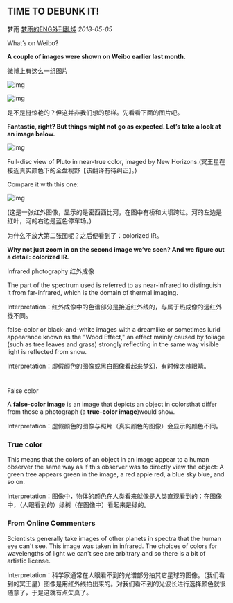## TIME TO DEBUNK IT!

梦雨 [梦雨的ENG外刊乱炖](javascript:void(0);) *2018-05-05*

What’s on Weibo?

**A couple of images were shown on Weibo earlier last month.**

微博上有这么一组图片



![img](https://mmbiz.qpic.cn/mmbiz_png/u5sX6u5jDzPE7ovfyQpPVug4Ej0fAvpEicEn7uNKVTVDibDBTzj0DX5lx18Bmmx19dj2KeiaDacKNRW4vsnsMOOIQ/640?wx_fmt=png&tp=webp&wxfrom=5&wx_lazy=1&wx_co=1)

![img](https://mmbiz.qpic.cn/mmbiz_png/u5sX6u5jDzPE7ovfyQpPVug4Ej0fAvpEDr3XH9t4n8mOkSicegxxB9EpPKzMiaJmc7B2aKCjbSaJbwq0dNp4hAgw/640?wx_fmt=png&tp=webp&wxfrom=5&wx_lazy=1&wx_co=1)









是不是挺惊艳的？但这并非我们想的那样。先看看下面的图片吧。

**Fantastic, right? But things might not go as expected. Let’s take a look at an image below.**

![img](https://mmbiz.qpic.cn/mmbiz_png/u5sX6u5jDzPE7ovfyQpPVug4Ej0fAvpEdfxTh30bZclPGI85FNGQYiaEA7gNibrKtDhBbYOQFsrsnLs6K3Ot4QZg/640?wx_fmt=png&tp=webp&wxfrom=5&wx_lazy=1&wx_co=1)



Full-disc view of Pluto in near-true color, imaged by New Horizons.(冥王星在接近真实颜色下的全盘视野【该翻译有待纠正】。)



Compare it with this one:



![img](https://mmbiz.qpic.cn/mmbiz_png/u5sX6u5jDzPE7ovfyQpPVug4Ej0fAvpEfTg4Oib4KuKicRH9soRofGT9MiaSWy6wVlC5l5ctW31me82opstJVCUoQ/640?wx_fmt=png&tp=webp&wxfrom=5&wx_lazy=1&wx_co=1)





(这是一张红外图像，显示的是密西西比河，在图中有桥和大坝跨过。河的左边是红叶，河的右边是蓝色停车场。)

 

为什么不放大第二张图呢？之后便看到了：colorized IR。

**Why not just zoom in on the second image we’ve seen? And we figure out a detail: colorized IR.**

 

Infrared photography 红外成像

 

The part of the spectrum used is referred to as near-infrared to distinguish it from far-infrared, which is the domain of thermal imaging.

Interpretation：红外成像中的色谱部分是接近红外线的，与属于热成像的远红外线不同。

false-color or black-and-white images with a dreamlike or sometimes lurid appearance known as the "Wood Effect," an effect mainly caused by foliage (such as tree leaves and grass) strongly reflecting in the same way visible light is reflected from snow.

Interpretation：虚假颜色的图像或黑白图像看起来梦幻，有时候太辣眼睛。

# 



False color

 

A **false-color image** is an image that depicts an object in colorsthat differ from those a photograph (a **true-color image**)would show.

Interpretation：虚假颜色的图像与照片（真实颜色的图像）会显示的颜色不同。

 

### True color

 

 This means that the colors of an object in an image appear to a human observer the same way as if this observer was to directly view the object: A green tree appears green in the image, a red apple red, a blue sky blue, and so on.

Interpretation：图像中，物体的颜色在人类看来就像是人类直观看到的：在图像中，（人眼看到的）绿树（在图像中）看起来是绿的。

 

### From Online Commenters



Scientists generally take images of other planets in spectra that the human eye can't see. This image was taken in infrared. The choices of colors for wavelengths of light we can't see are arbitrary and so there is a bit of artistic license.

Interpretation：科学家通常在人眼看不到的光谱部分拍其它星球的图像。（我们看到的冥王星）图像是用红外线拍出来的。对我们看不到的光波长进行选择颜色就很随意了，于是这就有点失真了。













